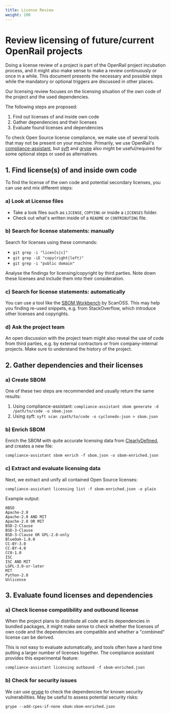 ```yaml
---
title: License Review
weight: 100
---
```


# Review licensing of future/current OpenRail projects

Doing a license review of a project is part of the OpenRail project incubation process, and it might also make sense to make a review continuously or once in a while. This document presents the necessary and possible steps while the mandatory or optional triggers are discussed in other places.

Our licensing review focuses on the licensing situation of the own code of the project and the used dependencies.

The following steps are proposed:

1. Find out licenses of and inside own code
1. Gather dependencies and their licenses
1. Evaluate found licenses and dependencies

To check Open Source license compliance, we make use of several tools that may not be present on your machine. Primarily, we use OpenRail's [compliance-assistant](https://github.com/OpenRailAssociation/compliance-assistant), but [syft](https://github.com/anchore/syft/) and [grype](https://github.com/anchore/grype) also might be useful/required for some optional steps or used as alternatives.

## 1. Find license(s) of and inside own code

To find the license of the own code and potential secondary licenses, you can use and mix different steps:

### a) Look at License files

* Take a look files such as `LICENSE`, `COPYING` or inside a `LICENSES` folder.
* Check out what's written inside of a `README` or `CONTRIBUTING` file.

### b) Search for license statements: manually

Search for licenses using these commands:

* `git grep -i "licen[s|c]"`
* `git grep -iE "copy(right|left)"`
* `git grep -i "public domain"`

Analyse the findings for licensing/copyright by third parties. Note down these licenses and include them into their consideration.

### c) Search for license statements: automatically

You can use a tool like the [SBOM Workbench](https://github.com/scanoss/sbom-workbench) by ScanOSS. This may help you finding re-used snippets, e.g. from StackOverflow, which introduce other licenses and copyrights.

### d) Ask the project team

An open discussion with the project team might also reveal the use of code from third parties, e.g. by external contractors or from company-internal projects. Make sure to understand the history of the project.

## 2. Gather dependencies and their licenses

### a) Create SBOM

One of these two steps are recommended and usually return the same results:

1. Using compliance-assistant: `compliance-assistant sbom generate -d /path/to/code -o sbom.json`
2. Using syft: `syft scan /path/to/code -o cyclonedx-json > sbom.json`

### b) Enrich SBOM

Enrich the SBOM with quite accurate licensing data from [ClearlyDefined](https://clearlydefined.io/), and creates a new file:

`compliance-assistant sbom enrich -f sbom.json -o sbom-enriched.json`

### c) Extract and evaluate licensing data

Next, we extract and unify all contained Open Source licenses:

`compliance-assistant licensing list -f sbom-enriched.json -o plain`

Example output:

```
0BSD
Apache-2.0
Apache-2.0 AND MIT
Apache-2.0 OR MIT
BSD-2-Clause
BSD-3-Clause
BSD-3-Clause OR GPL-2.0-only
BlueOak-1.0.0
CC-BY-3.0
CC-BY-4.0
CC0-1.0
ISC
ISC AND MIT
LGPL-3.0-or-later
MIT
Python-2.0
Unlicense
```

## 3. Evaluate found licenses and dependencies

### a) Check license compatibility and outbound license

When the project plans to distribute all code and its dependencies in bundled packages, it might make sense to check whether the licenses of own code and the dependencies are compatible and whether a "combined" license can be derived.

This is not easy to evaluate automatically, and tools often have a hard time putting a larger number of licenses together. The compliance assistant provides this experimental feature:

`compliance-assistant licensing outbound -f sbom-enriched.json`

### b) Check for security issues

We can use [grype](https://github.com/anchore/grype) to check the dependencies for known security vulnerabilities. May be useful to assess potential security risks:

`grype --add-cpes-if-none sbom:sbom-enriched.json`
